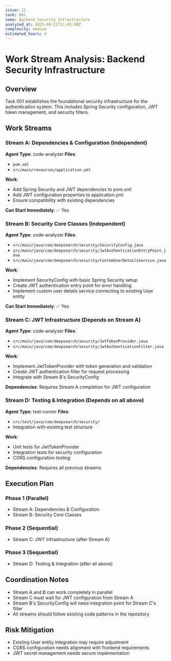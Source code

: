 ```yaml
---
issue: 11
task: 001
name: Backend Security Infrastructure
analyzed_at: 2025-09-21T11:45:00Z
complexity: medium
estimated_hours: 4
---
```


# Work Stream Analysis: Backend Security Infrastructure

## Overview
Task 001 establishes the foundational security infrastructure for the authentication system. This includes Spring Security configuration, JWT token management, and security filters.

## Work Streams

### Stream A: Dependencies & Configuration (Independent)
**Agent Type**: code-analyzer
**Files**:
- `pom.xml`
- `src/main/resources/application.yml`

**Work**:
- Add Spring Security and JWT dependencies to pom.xml
- Add JWT configuration properties to application.yml
- Ensure compatibility with existing dependencies

**Can Start Immediately**: ✅ Yes

### Stream B: Security Core Classes (Independent)
**Agent Type**: code-analyzer
**Files**:
- `src/main/java/com/deepsearch/security/SecurityConfig.java`
- `src/main/java/com/deepsearch/security/JwtAuthenticationEntryPoint.java`
- `src/main/java/com/deepsearch/security/CustomUserDetailsService.java`

**Work**:
- Implement SecurityConfig with basic Spring Security setup
- Create JWT authentication entry point for error handling
- Implement custom user details service connecting to existing User entity

**Can Start Immediately**: ✅ Yes

### Stream C: JWT Infrastructure (Depends on Stream A)
**Agent Type**: code-analyzer
**Files**:
- `src/main/java/com/deepsearch/security/JwtTokenProvider.java`
- `src/main/java/com/deepsearch/security/JwtAuthenticationFilter.java`

**Work**:
- Implement JwtTokenProvider with token generation and validation
- Create JWT authentication filter for request processing
- Integrate with Stream B's SecurityConfig

**Dependencies**: Requires Stream A completion for JWT configuration

### Stream D: Testing & Integration (Depends on all above)
**Agent Type**: test-runner
**Files**:
- `src/test/java/com/deepsearch/security/`
- Integration with existing test structure

**Work**:
- Unit tests for JwtTokenProvider
- Integration tests for security configuration
- CORS configuration testing

**Dependencies**: Requires all previous streams

## Execution Plan

### Phase 1 (Parallel)
- Stream A: Dependencies & Configuration
- Stream B: Security Core Classes

### Phase 2 (Sequential)
- Stream C: JWT Infrastructure (after Stream A)

### Phase 3 (Sequential)
- Stream D: Testing & Integration (after all above)

## Coordination Notes

- Stream A and B can work completely in parallel
- Stream C must wait for JWT configuration from Stream A
- Stream B's SecurityConfig will need integration point for Stream C's filter
- All streams should follow existing code patterns in the repository

## Risk Mitigation

- Existing User entity integration may require adjustment
- CORS configuration needs alignment with frontend requirements
- JWT secret management needs secure implementation